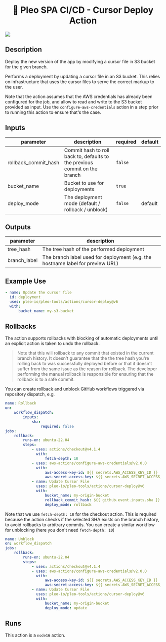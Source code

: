 <h1 align="center">
  🔋 Pleo SPA CI/CD - Cursor Deploy Action
</h1>

![](./screenshot.png)

<!-- action-docs-description -->

## Description

Deploy the new version of the app by modifying a cursor file in S3 bucket for the given branch.

<!-- action-docs-description -->

Performs a deployment by updating a cursor file in an S3 bucket. This relies on infrastructure that
uses the cursor files to serve the correct markup to the user.

Note that the action assumes that the AWS credentials has already been configured for the job, and
allow to read and write to the S3 bucket provided as input. Use the `configure-aws-credentials`
action in a step prior to running this action to ensure that's the case.

<!-- action-docs-inputs -->

## Inputs

| parameter            | description                                                                | required | default |
| -------------------- | -------------------------------------------------------------------------- | -------- | ------- |
| rollback_commit_hash | Commit hash to roll back to, defaults to the previous commit on the branch | `false`  |         |
| bucket_name          | Bucket to use for deployments                                              | `true`   |         |
| deploy_mode          | The deployment mode (default / rollback / unblock)                         | `false`  | default |

<!-- action-docs-inputs -->

<!-- action-docs-outputs -->

## Outputs

| parameter    | description                                                                    |
| ------------ | ------------------------------------------------------------------------------ |
| tree_hash    | The tree hash of the performed deployment                                      |
| branch_label | The branch label used for deployment (e.g. the hostname label for preview URL) |

<!-- action-docs-outputs -->

## Example Use

```yml
- name: Update the cursor file
  id: deployment
  uses: pleo-io/pleo-tools/actions/cursor-deploy@v6
  with:
      bucket_name: my-s3-bucket
```

## Rollbacks

The action supports rollbacks with blocking of automatic deployments until an explicit action is
taken to undo the rollback.

> Note that this will rollback to any commit that existed in the current branch history. It doesn't
> guarantee that the the tree hash you're rolling back to was successfully deployed before or that
> it doesn't suffer from the same issue as the reason for rollback. The developer performing the
> manual rollback is responsible for ensuring that the rollback is to a safe commit.

You can create rollback and unblock GitHub workflows triggered via repository dispatch, e.g.

```yml
name: Rollback
on:
    workflow_dispatch:
        inputs:
            sha:
                required: false
jobs:
    rollback:
        runs-on: ubuntu-22.04
        steps:
            - uses: actions/checkout@v4.1.4
              with:
                  fetch-depth: 10
            - uses: aws-actions/configure-aws-credentials@v2.0.0
              with:
                  aws-access-key-id: ${{ secrets.AWS_ACCESS_KEY_ID }}
                  aws-secret-access-key: ${{ secrets.AWS_SECRET_ACCESS_KEY }}
            - name: Update Cursor File
              uses: pleo-io/pleo-tools/actions/cursor-deploy@v6
              with:
                  bucket_name: my-origin-bucket
                  rollback_commit_hash: ${{ github.event.inputs.sha }}
                  deploy_mode: rollback
```

Note that we use `fetch-depth: 10` for the checkout action. This is required because the action
checks if the selected SHA exists on the branch history, to avoid rollbacks to arbitrary commits.
You can create a similar workflow for unblocking (here you don't need `fetch-depth: 10`)

```yml
name: Unblock
on: workflow_dispatch
jobs:
    rollback:
        runs-on: ubuntu-22.04
        steps:
            - uses: actions/checkout@v4.1.4
            - uses: aws-actions/configure-aws-credentials@v2.0.0
              with:
                  aws-access-key-id: ${{ secrets.AWS_ACCESS_KEY_ID }}
                  aws-secret-access-key: ${{ secrets.AWS_SECRET_ACCESS_KEY }}
            - name: Update Cursor File
              uses: pleo-io/pleo-tools/actions/cursor-deploy@v6
              with:
                  bucket_name: my-origin-bucket
                  deploy_mode: update
```

<!-- action-docs-runs -->

## Runs

This action is a `node16` action.

<!-- action-docs-runs -->
